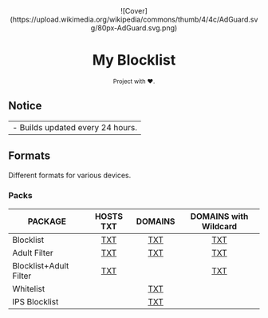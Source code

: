 <div align="center">
![Cover](https://upload.wikimedia.org/wikipedia/commons/thumb/4/4c/AdGuard.svg/80px-AdGuard.svg.png)
</div>
  
<div align="center">
  <h1>My Blocklist</h1>
</div>

<div align="center">
  <sub>Project with ❤.
</div>

## Notice

<table>
<tr>
<td>
 - Builds updated every 24 hours.
</td>
</tr>
</table>

## Formats

Different formats for various devices.

### Packs

| PACKAGE | HOSTS TXT | DOMAINS | DOMAINS with Wildcard |
|---------|:-------:|:---------:|:----------:|
Blocklist | [TXT](https://raw.githubusercontent.com/t0ny54/blocklistwithregex/main/export/blocklist_all_zero.txt) | [TXT](https://raw.githubusercontent.com/t0ny54/agh/main/blocklist.txt) | [TXT](https://raw.githubusercontent.com/t0ny54/blocklistwithregex/main/export/blocklist.txt) |
Adult Filter | [TXT](https://raw.githubusercontent.com/t0ny54/adultfilterwithregex/main/export/blocklist_all_zero.txt) | [TXT](https://raw.githubusercontent.com/t0ny54/agh/main/adultfilter.txt) | [TXT](https://raw.githubusercontent.com/t0ny54/adultfilterwithregex/main/export/blocklist.txt) |
Blocklist+Adult Filter | [TXT](https://raw.githubusercontent.com/t0ny54/blocklistfamilywithregex/main/export/blocklist_all_zero.txt) |  | [TXT](https://raw.githubusercontent.com/t0ny54/blocklistfamilywithregex/main/export/blocklist.txt) |
Whitelist |  | [TXT](https://raw.githubusercontent.com/t0ny54/agh/main/whitelist.txt) |  |
IPS Blocklist |  | [TXT](https://raw.githubusercontent.com/t0ny54/agh/main/ipblocklist.txt) |  |
